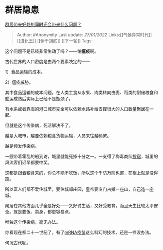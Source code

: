 # 群居隐患
[群居带来好处的同时还会带来什么问题？](https://www.zhihu.com/question/329002114/answer/2272741207)

> Author: #Anonymity
> Last update: *27/01/2022*
> Links:[[气候异常时代]] [[进化王]] [[伊于胡底]] [[下一轮]]
> Tags:

这个问题不是已经非常生动了吗？——怕**瘟疫**啊。

古代世界的人口密度是由两个要素决定的——

1）食品运输的成本。

2）瘟疫威胁。

其中食品运输的成本问题，在人类主食从水果、肉类转向由麦、稻类的耐储粮食和船运成熟后实际上已经不是瓶颈了。

有水系或者靠海的港口城市完全可以依赖水路补给支撑很大的人口数量聚居在一起。

但就是这个传染病，死活解决不了。

越是大城市，越要依赖粮食货物运输，人员来往越频繁。

越是频发传染病。

一艘带着霍乱的船到访，城里就能死掉十分之一。一支得了梅毒商队[投宿](https://www.zhihu.com/search?q=%E6%8A%95%E5%AE%BF&search_source=Entity&hybrid_search_source=Entity&hybrid_search_extra=%7B%22sourceType%22%3A%22answer%22%2C%22sourceId%22%3A2272741207%7D)，城里的风流客们迟早都要中奖。

这都是跟着粮食来的，你总不能不吃饭，所以这个千防万防也罢，在根上就是没得跑。

所以富人们都不爱住城里，要住城郊庄园，皇帝要专门占掉一座山，自己造一座城。

聚居在其他方面几乎全是好处——又好讨生活，又好受教育，而且天生比较太平安全。就是要饭、卖身，都更容易点。

唯独这个传染病，毫无办法。

你看现在都二十一世纪了，有了[mRNA疫苗](https://www.zhihu.com/search?q=mRNA%E7%96%AB%E8%8B%97&search_source=Entity&hybrid_search_source=Entity&hybrid_search_extra=%7B%22sourceType%22%3A%22answer%22%2C%22sourceId%22%3A2272741207%7D)这么科幻的技术，还是一样没办法。

何况古代呢。

